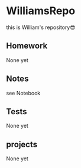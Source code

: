 # WilliamsRepo
this is William's repository😎

## Homework
None yet
## Notes
see Notebook
## Tests
None yet
## projects 
None yet
